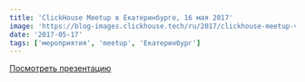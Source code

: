 ```yaml
---
title: 'ClickHouse Meetup в Екатеринбурге, 16 мая 2017'
image: 'https://blog-images.clickhouse.tech/ru/2017/clickhouse-meetup-v-ekaterinburge-16-maya-2017/main.jpg'
date: '2017-05-17'
tags: ['мероприятия', 'meetup', 'Екатеринбург']
---
```


[Посмотреть презентацию](https://presentations.clickhouse.com/meetup6/)
